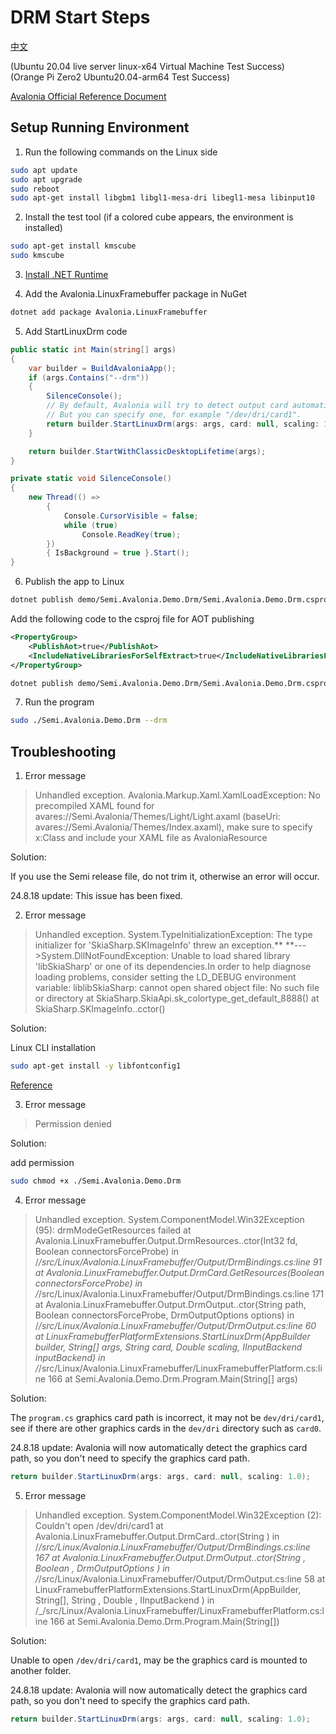 ﻿# DRM Start Steps

[中文](README_CN.md)

(Ubuntu 20.04 live server linux-x64 Virtual Machine Test Success)  
(Orange Pi Zero2 Ubuntu20.04-arm64 Test Success)

[Avalonia Official Reference Document](https://docs.avaloniaui.net/docs/next/guides/platforms/rpi/running-on-raspbian-lite-via-drm)

## Setup Running Environment

1. Run the following commands on the Linux side
```bash
sudo apt update
sudo apt upgrade
sudo reboot
sudo apt-get install libgbm1 libgl1-mesa-dri libegl1-mesa libinput10
```

2. Install the test tool (if a colored cube appears, the environment is installed)
```bash
sudo apt-get install kmscube
sudo kmscube
```

3. [Install .NET Runtime](https://learn.microsoft.com/dotnet/core/install/linux?WT.mc_id=dotnet-35129-website)

4. Add the Avalonia.LinuxFramebuffer package in NuGet

```bash
dotnet add package Avalonia.LinuxFramebuffer
```

5. Add StartLinuxDrm code

```csharp
public static int Main(string[] args)
{
    var builder = BuildAvaloniaApp();
    if (args.Contains("--drm"))
    {
        SilenceConsole();
        // By default, Avalonia will try to detect output card automatically.
        // But you can specify one, for example "/dev/dri/card1".
        return builder.StartLinuxDrm(args: args, card: null, scaling: 1.0);
    }

    return builder.StartWithClassicDesktopLifetime(args);
}

private static void SilenceConsole()
{
    new Thread(() =>
        {
            Console.CursorVisible = false;
            while (true)
                Console.ReadKey(true);
        })
        { IsBackground = true }.Start();
}
```

6. Publish the app to Linux

```bash
dotnet publish demo/Semi.Avalonia.Demo.Drm/Semi.Avalonia.Demo.Drm.csproj -c Release -r linux-x64 --sc /p:PublishSingleFile=true -p:IncludeNativeLibrariesForSelfExtract=true
```

Add the following code to the csproj file for AOT publishing

```xml
<PropertyGroup>
    <PublishAot>true</PublishAot>
    <IncludeNativeLibrariesForSelfExtract>true</IncludeNativeLibrariesForSelfExtract>
</PropertyGroup>
```

```bash
dotnet publish demo/Semi.Avalonia.Demo.Drm/Semi.Avalonia.Demo.Drm.csproj -c Release -r linu-x64
```

7. Run the program

```bash
sudo ./Semi.Avalonia.Demo.Drm --drm
```

## Troubleshooting

1. Error message

> Unhandled exception. Avalonia.Markup.Xaml.XamlLoadException: No precompiled XAML found for avares://Semi.Avalonia/Themes/Light/Light.axaml (baseUri: avares://Semi.Avalonia/Themes/Index.axaml), make sure to specify x:Class and include your XAML file as AvaloniaResource

Solution:

If you use the Semi release file, do not trim it, otherwise an error will occur.

24.8.18 update: This issue has been fixed.

2. Error message

> Unhandled exception. System.TypeInitializationException: The type initializer for 'SkiaSharp.SKImageInfo' threw an exception.**
    **--->System.DllNotFoundException: Unable to load shared library 'libSkiaSharp' or one of its dependencies.In order to help diagnose loading problems, consider setting the LD_DEBUG environment variable: liblibSkiaSharp: cannot open shared object file: No such file or directory
    at SkiaSharp.SkiaApi.sk_colortype_get_default_8888()
    at SkiaSharp.SKImageInfo..cctor()

Solution:

Linux CLI installation

```bash
sudo apt-get install -y libfontconfig1  
```
[Reference](https://github.com/mono/SkiaSharp/issues/509)

3. Error message

> Permission denied

Solution:

add permission

```bash
sudo chmod +x ./Semi.Avalonia.Demo.Drm
```

4. Error message

> Unhandled exception. System.ComponentModel.Win32Exception (95): drmModeGetResources failed
at Avalonia.LinuxFramebuffer.Output.DrmResources..ctor(Int32 fd, Boolean connectorsForceProbe) in /_/src/Linux/Avalonia.LinuxFramebuffer/Output/DrmBindings.cs:line 91
at Avalonia.LinuxFramebuffer.Output.DrmCard.GetResources(Boolean connectorsForceProbe) in /_/src/Linux/Avalonia.LinuxFramebuffer/Output/DrmBindings.cs:line 171
at Avalonia.LinuxFramebuffer.Output.DrmOutput..ctor(String path, Boolean connectorsForceProbe, DrmOutputOptions options) in /_/src/Linux/Avalonia.LinuxFramebuffer/Output/DrmOutput.cs:line 60
at LinuxFramebufferPlatformExtensions.StartLinuxDrm(AppBuilder builder, String[] args, String card, Double scaling, IInputBackend inputBackend) in /_/src/Linux/Avalonia.LinuxFramebuffer/LinuxFramebufferPlatform.cs:line 166
at Semi.Avalonia.Demo.Drm.Program.Main(String[] args)

Solution:

The `program.cs` graphics card path is incorrect, it may not be `dev/dri/card1`, see if there are other graphics cards in the `dev/dri` directory such as `card0`.

24.8.18 update: Avalonia will now automatically detect the graphics card path, so you don't need to specify the graphics card path.

```csharp
return builder.StartLinuxDrm(args: args, card: null, scaling: 1.0);
```

5. Error message
>Unhandled exception. System.ComponentModel.Win32Exception (2): Couldn't open /dev/dri/card1
at Avalonia.LinuxFramebuffer.Output.DrmCard..ctor(String ) in /_/src/Linux/Avalonia.LinuxFramebuffer/Output/DrmBindings.cs:line 167
at Avalonia.LinuxFramebuffer.Output.DrmOutput..ctor(String , Boolean , DrmOutputOptions ) in /_/src/Linux/Avalonia.LinuxFramebuffer/Output/DrmOutput.cs:line 58
at LinuxFramebufferPlatformExtensions.StartLinuxDrm(AppBuilder, String[], String , Double , IInputBackend ) in /_/src/Linux/Avalonia.LinuxFramebuffer/LinuxFramebufferPlatform.cs:line 166
at Semi.Avalonia.Demo.Drm.Program.Main(String[])

Solution:

Unable to open `/dev/dri/card1`, may be the graphics card is mounted to another folder.

24.8.18 update: Avalonia will now automatically detect the graphics card path, so you don't need to specify the graphics card path.

```csharp
return builder.StartLinuxDrm(args: args, card: null, scaling: 1.0);
```